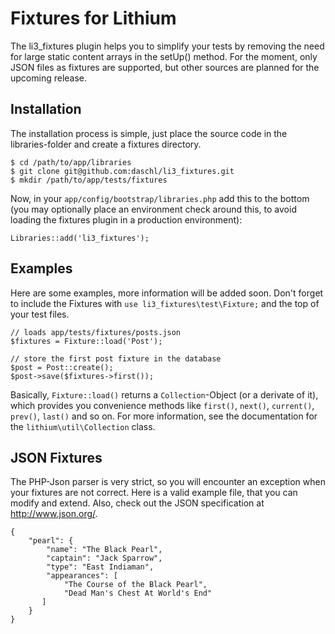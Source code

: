 ﻿# Fixtures for Lithium
The li3_fixtures plugin helps you to simplify your tests by removing the need for large static content arrays in the setUp() method. For the moment, only JSON files as fixtures are supported, but other sources are planned for the upcoming release.

## Installation
The installation process is simple, just place the source code in the libraries-folder and create a fixtures directory.

    $ cd /path/to/app/libraries
    $ git clone git@github.com:daschl/li3_fixtures.git
    $ mkdir /path/to/app/tests/fixtures

Now, in your `app/config/bootstrap/libraries.php` add this to the bottom (you may optionally place an environment check around this, to avoid loading the fixtures plugin in a production environment):

    Libraries::add('li3_fixtures');

## Examples
Here are some examples, more information will be added soon. Don't forget to include the Fixtures with `use li3_fixtures\test\Fixture;` and the top of your test files.

    // loads app/tests/fixtures/posts.json
    $fixtures = Fixture::load('Post');
    
    // store the first post fixture in the database
    $post = Post::create();
    $post->save($fixtures->first());

Basically, `Fixture::load()` returns a `Collection`-Object (or a derivate of it), which provides you convenience methods like `first()`, `next()`, `current()`, `prev()`, `last()` and so on. For more information, see the documentation for the `lithium\util\Collection` class.

## JSON Fixtures
The PHP-Json parser is very strict, so you will encounter an exception when your fixtures are not correct. Here is a valid example file, that you can modify and extend. Also, check out the JSON specification at http://www.json.org/.

    {
        "pearl": {
            "name": "The Black Pearl",
            "captain": "Jack Sparrow",
            "type": "East Indiaman",
            "appearances": [
                "The Course of the Black Pearl",
                "Dead Man's Chest At World's End"
           ]
        }
    }